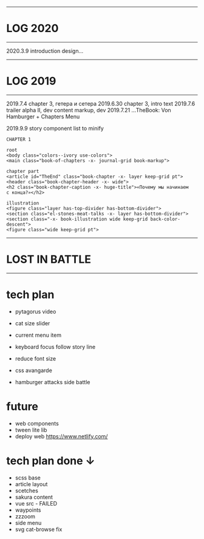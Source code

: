 --------------------------------------------------
# LOG 2020
--------------------------------------------------

2020.3.9    introduction design...

--------------------------------------------------
# LOG 2019
--------------------------------------------------

2019.7.4    chapter 3, гетера и сетера
2019.6.30   chapter 3, intro text
2019.7.6    trailer alpha II, dev
            content markup, dev
2019.7.21   ...TheBook: Von Hamburger + Chapters Menu

2019.9.9    story component list to minify

    CHAPTER 1

    root
    <body class="colors--ivory use-colors">
    <main class="book-of-chapters -x- journal-grid book-markup">

    chapter part
    <article id="TheEnd" class="book-chapter -x- layer keep-grid pt">
    <header class="book-chapter-header -x- wide">
    <h2 class="book-chapter-caption -x- huge-title">«Почему мы начинаем с конца?»</h2>

    illustration
    <figure class="layer has-top-divider has-bottom-divider">
    <section class="el-stones-meat-talks -x- layer has-bottom-divider">
    <section class="-x- book-illustration wide keep-grid back-color-descent">
    <figure class="wide keep-grid pt">

--------------------------------------------------
# LOST IN BATTLE
--------------------------------------------------

# tech plan

- pytagorus video
- cat size slider
- current menu item
- keyboard focus follow story line

- reduce font size
- css avangarde
- hamburger attacks side battle


# future

- web components
- tween lite lib
- deploy web https://www.netlify.com/

# tech plan done ↓

- scss base
- article layout
- scetches
- sakura content
- vue src - FAILED
- waypoints
- zzzoom
- side menu
- svg cat-browse fix
